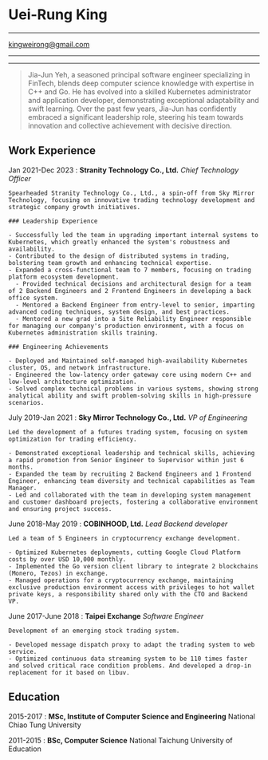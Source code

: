 Uei-Rung King
============

-------------------                 ---------------------
kingweirong@gmail.com                                 
-------------------                 ---------------------

----

> Jia-Jun Yeh, a seasoned principal software engineer specializing in FinTech, blends deep computer science knowledge with expertise in C++ and Go. He has evolved into a skilled Kubernetes administrator and application developer, demonstrating exceptional adaptability and swift learning. Over the past few years, Jia-Jun has confidently embraced a significant leadership role, steering his team towards innovation and collective achievement with decisive direction.

Work Experience
---------------

Jan 2021-Dec 2023
:  **Stranity Technology Co., Ltd.** _Chief Technology Officer_

    Spearheaded Stranity Technology Co., Ltd., a spin-off from Sky Mirror Technology, focusing on innovative trading technology development and strategic company growth initiatives.

    ### Leadership Experience

    - Successfully led the team in upgrading important internal systems to Kubernetes, which greatly enhanced the system's robustness and availability.
    - Contributed to the design of distributed systems in trading, bolstering team growth and enhancing technical expertise.
    - Expanded a cross-functional team to 7 members, focusing on trading platform ecosystem development.
      - Provided technical decisions and architectural design for a team of 2 Backend Engineers and 2 Frontend Engineers in developing a back office system.
      - Mentored a Backend Engineer from entry-level to senior, imparting advanced coding techniques, system design, and best practices.
      - Mentored a new grad into a Site Reliability Engineer responsible for managing our company's production environment, with a focus on Kubernetes administration skills training.

    ### Engineering Achievements

    - Deployed and Maintained self-managed high-availability Kubernetes cluster, OS, and network infrastructure.
    - Engineered the low-latency order gateway core using modern C++ and low-level architecture optimization.
    - Solved complex technical problems in various systems, showing strong analytical ability and swift problem-solving skills in high-pressure scenarios.

July 2019-Jan 2021
:   **Sky Mirror Technology Co., Ltd.** _VP of Engineering_

    Led the development of a futures trading system, focusing on system optimization for trading efficiency.

    - Demonstrated exceptional leadership and technical skills, achieving a rapid promotion from Senior Engineer to Supervisor within just 6 months.
    - Expanded the team by recruiting 2 Backend Engineers and 1 Frontend Engineer, enhancing team diversity and technical capabilities as Team Manager.
    - Led and collaborated with the team in developing system management and customer dashboard projects, fostering a collaborative environment and ensuring project success.


June 2018-May 2019
:   **COBINHOOD, Ltd.** _Lead Backend developer_

    Led a team of 5 Engineers in cryptocurrency exchange development.

    - Optimized Kubernetes deployments, cutting Google Cloud Platform costs by over USD 10,000 monthly.
    - Implemented the Go version client library to integrate 2 blockchains (Monero, Tezos) in exchange.
    - Managed operations for a cryptocurrency exchange, maintaining exclusive production environment access with privileges to hot wallet private keys, a responsibility shared only with the CTO and Backend VP.


June 2017-June 2018
:   **Taipei Exchange** _Software Engineer_

    Development of an emerging stock trading system.

    - Developed message dispatch proxy to adapt the trading system to web service.
    - Optimized continuous data streaming system to be 110 times faster and solved critical race condition problems. And developed a drop-in replacement for it based on libuv.

Education
---------

2015-2017
:   **MSc, Institute of Computer Science and Engineering** National Chiao Tung University

2011-2015
:   **BSc, Computer Science** National Taichung University of Education
